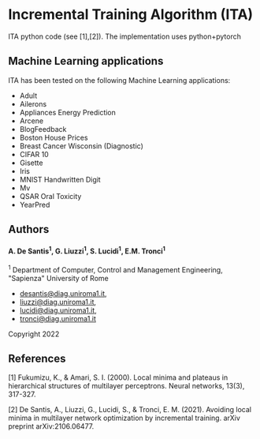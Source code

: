 # Incremental Training Algorithm (ITA)

ITA python code (see [1],[2]). The implementation uses python+pytorch

## Machine Learning applications

ITA has been tested on the following Machine Learning applications:

- Adult
- Ailerons
- Appliances Energy Prediction
- Arcene
- BlogFeedback
- Boston House Prices
- Breast Cancer Wisconsin (Diagnostic)
- CIFAR 10
- Gisette
- Iris
- MNIST Handwritten Digit
- Mv
- QSAR Oral Toxicity
- YearPred

## Authors
#### A. De Santis<sup>1</sup>, G. Liuzzi<sup>1</sup>, S. Lucidi<sup>1</sup>, E.M. Tronci<sup>1</sup>

 <sup>1</sup> Department of Computer, Control and Management Engineering, "Sapienza" University of Rome

 - desantis@diag.uniroma1.it,
 - liuzzi@diag.uniroma1.it,
 - lucidi@diag.uniroma1.it,
 - tronci@diag.uniroma1.it

 Copyright 2022

 ## References

[1] Fukumizu, K., & Amari, S. I. (2000). Local minima and plateaus in hierarchical structures of multilayer perceptrons. Neural networks, 13(3), 317-327.

[2] De Santis, A., Liuzzi, G., Lucidi, S., & Tronci, E. M. (2021). Avoiding local minima in multilayer network optimization by incremental training. arXiv preprint arXiv:2106.06477.
